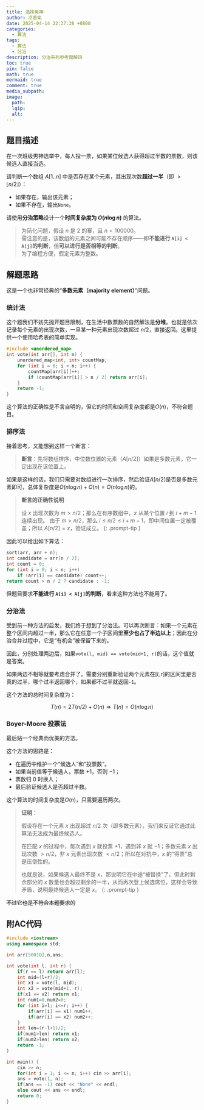```yaml
---
title: 选择男神
author: 凉香栾
date: 2025-04-14 22:37:38 +0800
categories:
  - 算法
tags:
  - 算法
  - 分治
description: 分治系列参考题解四
toc: true
pin: false
math: true
mermaid: true
comment: true
media_subpath: 
image:
  path: 
  lqip: 
  alt:
---
```

## 题目描述

在一次班级男神选举中，每人投一票，如果某位候选人获得超过半数的票数，则该候选人直接当选。

请判断一个数组 $A[1..n]$ 中是否存在某个元素，其出现次数**超过一半**（即 $> \lfloor n/2 \rfloor$）：

- 如果存在，输出该元素；
- 如果不存在，输出`None`。

请使用**分治策略**设计一个**时间复杂度为 $O(n \log n)$** 的算法。

> 为简化问题，假设 $n$ 是 $2$ 的幂，且 $n < 100000$。  
> 需注意的是，该数组的元素之间可能不存在顺序——即**不能进行 `A[i] < A[j]`的判断**，但**可以进行是否相等的判断**。  
> 为了编程方便，假定元素为整数。  


## 解题思路

这是一个也非常经典的“**多数元素（majority element）**”问题。

### 统计法

这个题我们不妨先抛开题目限制，在生活中数票数的自然解法是**分堆**。也就是依次记录每个元素的出现次数，一旦某一种元素出现次数超过 $n/2$，直接返回。这里提供一个使用哈希表的简单实现。

```cpp
#include <unordered_map>
int vote(int arr[], int n) {
    unordered_map<int, int> countMap;
    for (int i = 0; i < n; i++) {
        countMap[arr[i]]++;
        if (countMap[arr[i]] > n / 2) return arr[i];
    }
    return -1;
}
```

这个算法的正确性是不言自明的，但它的时间和空间复杂度都是$O(n)$，不符合题目。

### 排序法

接着思考，又能想到这样一个断言：

> **断言**：先将数组排序，中位数位置的元素（$A[n/2]$）如果是多数元素，它一定出现在该位置上。

如果是这样的话，我们只需要对数组进行一次排序，然后验证$A[n/2]$是否是多数元素即可，总体复杂度是$O(n\log n)+O(n) = O(n \log n)$的。

> **断言的正确性说明**
> 
> 设 $x$ 出现次数为 $m > n/2$；那么在有序数组中，$x$ 从某个位置 $i$ 到 $i + m - 1$ 连续出现。
> 由于 $m > n/2$，那么 $i \leq n/2 \leq i + m - 1$，即中间位置一定被覆盖；所以 $A[n/2] = x$，验证成立。
{: .prompt-tip }

因此可以给出如下算法：

```cpp
sort(arr, arr + n);
int candidate = arr[n / 2];
int count = 0;
for (int i = 0; i < n; i++)
    if (arr[i] == candidate) count++;
return count > n / 2 ? candidate : -1;
```

但题目要求**不能进行 `A[i] < A[j]`的判断**，看来这种方法也不能用了。

### 分治法

受到前一种方法的启发，我们终于想到了分治法。可以再次断言：如果一个元素在整个区间内超过一半，那么它在任意一个子区间里**至少也占了半边以上**；因此在分治合并过程中，它是“有机会”被保留下来的。

因此，分别处理两边后，如果`vote(l, mid) == vote(mid+1, r)`的话，这个值就是答案。

如果两边不相等就要考虑合并了。需要分别重新验证两个元素在$[l,r]$的区间里是否真的过半，哪个过半返回哪个，如果都不过半就返回`-1`。

这个方法的总时间复杂度为：

$$
T(n) = 2T(n/2) + O(n) \Rightarrow T(n) = O(n \log n)
$$


### Boyer-Moore 投票法

最后贴一个经典而优美的方法。

这个方法的思路是：
- 在遍历中维护一个“候选人”和“投票数”。
- 如果当前值等于候选人，票数 $+1$，否则 $-1$；
- 票数归 $0$ 时换人； 
- 最后验证候选人是否超过半数。

这个算法的时间复杂度是$O(n)$，只需要遍历两次。

> **证明：**
> 
> 假设存在一个元素 $x$ 出现超过 $n/2$ 次（即多数元素），我们来反证它通过此算法无法成为最终候选人。
> 
> 在匹配 $x$ 的过程中，每次遇到 $x$ 就投票 $+1$，遇到非 $x$ 就 $-1$；多数元素 $x$ 出现次数 $> n/2$，非 $x$ 元素出现次数 $< n/2$；所以在对抗中，$x$ 的“得票”总是压倒性的。
> 
> 也就是说，如果候选人最终不是 $x$，那说明它在中途“被替换”了。但此时剩余部分的 $x$ 数量也会超过剩余的一半，从而再次登上候选席位，这样会导致矛盾，说明最终候选人一定是 $x$。
{: .prompt-tip }    

~~不过它也是不符合本题要求的~~

## 附AC代码

```cpp
#include <iostream>
using namespace std;

int arr[50010],n,ans;

int vote(int l, int r) {
    if(r == l) return arr[l];
    int mid=(l+r)/2;
    int x1 = vote(l, mid);
    int x2 = vote(mid+1, r);
    if(x1 == x2) return x1;
    int num1=0,num2=0;
    for (int i=l; i<=r; i++) {
        if(arr[i] == x1) num1++;
        if(arr[i] == x2) num2++;
    }
    int len=(r-l+1)/2;
    if(num1>len) return x1;
    if(num2>len) return x2;
    return -1;
}

int main() {
    cin >> n;
    for(int i = 1; i <= n; i++) cin >> arr[i];
    ans = vote(1, n);
    if(ans == -1) cout << "None" << endl;
    else cout << ans << endl;
    return 0;
}

```
